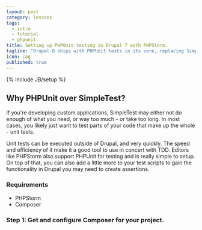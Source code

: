 ```yaml
---
layout: post
category: lessons
tags:
  - intro
  - tutorial
  - phpunit
title: Setting up PHPUnit testing in Drupal 7 with PHPStorm.
tagline: "Drupal 8 ships with PHPUnit tests in its core, replacing SimpleTest. Here is how to get it running in Drupal 7."
icon: cog
published: true
---
```


{% include JB/setup %}

## Why PHPUnit over SimpleTest?

If you're developing custom applications, SimpleTest may either not do enough of what you need, or way too much - or take too long. In most cases, you likely just want to test parts
of your code that make up the whole - unit tests.

Unit tests can be executed outside of Drupal, and very quickly. The speed and efficiency of it make it a good tool to use in concert with TDD. Editors like PHPStorm also support PHPUnit
for testing and is really simple to setup. On top of that, you can also add a little more to your test scripts to gain the functionality in Drupal you may need to create assertions.

### Requirements

- PHPStorm
- Composer

### Step 1: Get and configure Composer for your project.
